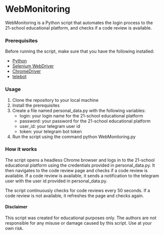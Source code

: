 # WebMonitoring
WebMonitoring is a Python script that automates the login process to the 21-school educational platform, and checks if a code review is available.

### Prerequisites
Before running the script, make sure that you have the following installed:

- [Python](https://www.python.org/downloads/)
- [Selenium WebDriver](https://selenium-python.readthedocs.io/installation.html#introduction)
- [ChromeDriver](https://chromedriver.chromium.org/downloads)
- [telebot](https://pypi.org/project/pyTelegramBotAPI/)
### Usage
1. Clone the repository to your local machine
2. Install the prerequisites
3. Create a file named personal_data.py with the following variables:
    - login: your login name for the 21-school educational platform
    - password: your password for the 21-school educational platform
    - user_id: your telegram user id
    - token: your telegram bot token
4. Run the script using the command python WebMonitoring.py

### How it works
The script opens a headless Chrome browser and logs in to the 21-school educational platform using the credentials provided in personal_data.py. It then navigates to the code review page and checks if a code review is available. If a code review is available, it sends a notification to the telegram user with the user id provided in personal_data.py.

The script continuously checks for code reviews every 50 seconds. If a code review is not available, it refreshes the page and checks again.

#### Disclaimer
This script was created for educational purposes only. The authors are not responsible for any misuse or damage caused by this script. Use at your own risk.
